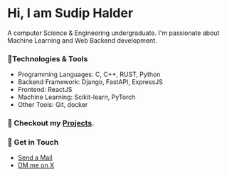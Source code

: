 # Hi,  I am Sudip Halder

A computer Science & Engineering undergraduate. I'm passionate about Machine Learning and Web Backend development.

### 🔨Technologies & Tools

- Programming Languages: C, C++, RUST, Python
- Backend Framework: Django, FastAPI, ExpressJS
- Frontend: ReactJS
- Machine Learning: Scikit-learn, PyTorch
- Other Tools: Git, docker

### 🚀 Checkout my [Projects](https://sudip.me/projects).

### 💬 Get in Touch
-  [Send a Mail](https://sudip.me/mail)
-  [DM me on X](https://x.com/sudiphl)



